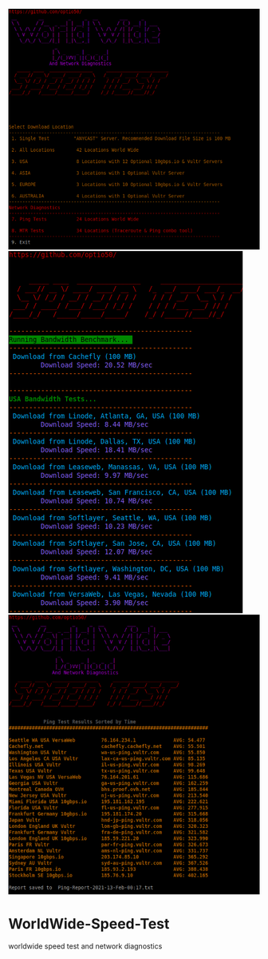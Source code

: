  ![ScreenShot](https://raw.githubusercontent.com/optio50/WorldWide-Speed-Test/main/Speed-Test-Screen.png?raw=true|alt=octocat)
  ![ScreenShot](https://raw.githubusercontent.com/optio50/WorldWide-Speed-Test/main/SpeedTest.png?raw=true|alt=octocat)
   ![ScreenShot](https://raw.githubusercontent.com/optio50/WorldWide-Speed-Test/main/Ping.png?raw=true|alt=octocat)
# WorldWide-Speed-Test
worldwide speed test and network diagnostics 
